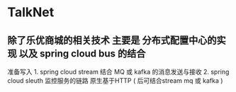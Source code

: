# TalkNet
 除了乐优商城的相关技术
 主要是 分布式配置中心的实现 以及 spring cloud bus 的结合
---
准备写入 1. spring cloud stream 结合 MQ 或 kafka 的消息发送与接收
2. spring cloud sleuth 监控服务的链路 原生基于HTTP ( 后可结合stream mq 或 kafka )
